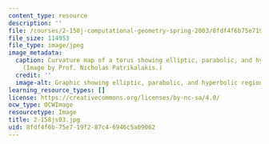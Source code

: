 ```yaml
---
content_type: resource
description: ''
file: /courses/2-158j-computational-geometry-spring-2003/8fdf4f6b75e719f287c46946c5a09062_2-158js03.jpg
file_size: 114953
file_type: image/jpeg
image_metadata:
  caption: Curvature map of a torus showing elliptic, parabolic, and hyperbolic regions.
    (Image by Prof. Nicholas Patrikalakis.)
  credit: ''
  image-alt: Graphic showing elliptic, parabolic, and hyperbolic regions.
learning_resource_types: []
license: https://creativecommons.org/licenses/by-nc-sa/4.0/
ocw_type: OCWImage
resourcetype: Image
title: 2-158js03.jpg
uid: 8fdf4f6b-75e7-19f2-87c4-6946c5a09062
---
```

